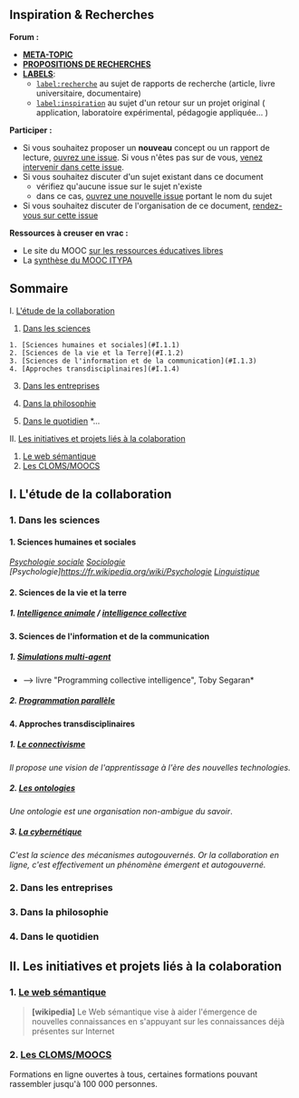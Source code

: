 Inspiration & Recherches
---------------------------------------------------
**Forum :**  
- [**META-TOPIC**](https://github.com/sveinburne/lets-play-science/issues/38)  
- [**PROPOSITIONS DE RECHERCHES**](https://github.com/sveinburne/lets-play-science/issues/32)
- [**LABELS**](https://github.com/sveinburne/lets-play-science/issues/39):
  - [`label:recherche`](https://github.com/sveinburne/lets-play-science/issues?utf8=%E2%9C%93&q=label%3Arecherche) au sujet de rapports de recherche (article, livre universitaire, documentaire)
  - [`label:inspiration`](https://github.com/sveinburne/lets-play-science/issues?utf8=%E2%9C%93&q=label%3Ainspiration+) au sujet d'un retour sur un projet original ( application, laboratoire expérimental, pédagogie appliquée... )

**Participer :**
  - Si vous souhaitez proposer un **nouveau** concept ou un rapport de lecture, [ouvrez une
 issue](https://github.com/sveinburne/lets-play-science/issues/new). Si vous n'êtes pas sur de vous, [venez intervenir dans cette issue](https://github.com/sveinburne/lets-play-science/issues/32).
  - Si vous souhaitez discuter d'un sujet existant dans ce document
    - vérifiez qu'aucune issue sur le sujet n'existe
    - dans ce cas, [ouvrez une nouvelle issue](https://github.com/sveinburne/lets-play-science/issues/new) portant le nom du sujet
  - Si vous souhaitez discuter de l'organisation de ce document, [rendez-vous sur cette issue](https://github.com/sveinburne/lets-play-science/issues/38)

**Ressources à creuser en vrac :**
- Le site du MOOC [sur les ressources éducatives libres](rel2014.mooc.ca/)
- La [synthèse du MOOC ITYPA](https://docs.google.com/document/d/16bkqQ0MT2zF7PaepadjC4-UvNSluQXCRrVf82Kj_QZU/mobilebasic#)

Sommaire
---------------------------------------------------
I. [L'étude de la collaboration](#I)  

  1. [Dans les sciences](#I.1)
  
    1. [Sciences humaines et sociales](#I.1.1)
    2. [Sciences de la vie et la Terre](#I.1.2)
    3. [Sciences de l'information et de la communication](#I.1.3)
    4. [Approches transdisciplinaires](#I.1.4)
  
  3. [Dans les entreprises](#I.2)
  
  4. [Dans la philosophie](#I.3)
  
  5. [Dans le quotidien](#I.4)
  *...

II. [Les initiatives et projets liés à la colaboration](#II)  

  1. [Le web sémantique](#II.1)
  2. [Les CLOMS/MOOCS](#II.2)


<a name="I"></a>
## I. L'étude de la collaboration

<a name="I.1"></a>
### 1. Dans les sciences

<a name="I.1.1"></a>
#### 1. Sciences humaines et sociales
*[Psychologie sociale](https://fr.wikipedia.org/wiki/Psychologie_sociale) [Sociologie](https://fr.wikipedia.org/wiki/Sociologie) [Psychologie]https://fr.wikipedia.org/wiki/Psychologie [Linguistique](https://fr.wikipedia.org/wiki/Linguistique)*

<a name="I.1.1"></a>
#### 2. Sciences de la vie et la terre
##### 1. [Intelligence animale](https://fr.wikipedia.org/wiki/Intelligence_animale) / [intelligence collective](https://fr.wikipedia.org/wiki/Intelligence_collective)
<a name="I.1.1"></a>
#### 3. Sciences de l'information et de la communication
##### 1. [Simulations multi-agent](https://fr.wikipedia.org/wiki/Syst%C3%A8me_multi-agents)
* --> livre "Programming collective intelligence", Toby Segaran*
##### 2. [Programmation parallèle](https://fr.wikipedia.org/wiki/Parall%C3%A9lisme_%28informatique%29)

<a name="I.1.1"></a>
#### 4. Approches transdisciplinaires
##### 1. [Le connectivisme](https://fr.wikipedia.org/wiki/Connectivisme)
*Il propose  une vision de l'apprentissage à l'ère des nouvelles technologies.*
##### 2. [Les ontologies](https://fr.wikipedia.org/wiki/Ontologie_%28informatique%29)
*Une ontologie est une organisation non-ambigue du savoir*.
##### 3. [La cybernétique](https://fr.wikipedia.org/wiki/Cybern%C3%A9tique)
*C'est la science des mécanismes autogouvernés. Or la collaboration en ligne, c'est effectivement un phénomène émergent et autogouverné.*

<a name="I.2"></a>
### 2. Dans les entreprises

<a name="I.3"></a>
### 3. Dans la philosophie

<a name="I.4"></a>
### 4. Dans le quotidien

<a name="II"></a>
## II. Les initiatives et projets liés à la colaboration

<a name="II.1"></a>
### 1. [Le web sémantique](https://fr.wikipedia.org/wiki/Web_s%C3%A9mantique)
> **[wikipedia]** Le Web sémantique vise à aider l'émergence de nouvelles connaissances en s'appuyant sur les connaissances déjà présentes sur Internet

<a name="II.2"></a>
### 2. [Les CLOMS/MOOCS](https://fr.wikipedia.org/wiki/Formation_en_ligne_ouverte_%C3%A0_tous)
Formations en ligne ouvertes à tous, certaines formations pouvant rassembler jusqu'à 100 000 personnes.
